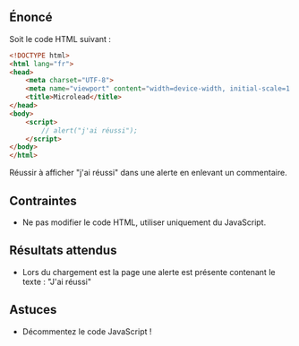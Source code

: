 ## Énoncé

Soit le code HTML suivant : 

```html
<!DOCTYPE html>
<html lang="fr">
<head>
    <meta charset="UTF-8">
    <meta name="viewport" content="width=device-width, initial-scale=1.0">
    <title>Microlead</title>
</head>
<body>
    <script>
        // alert("j'ai réussi");
    </script>
</body>
</html>
```

Réussir à afficher "j'ai réussi" dans une alerte en enlevant un commentaire.

## Contraintes

- Ne pas modifier le code HTML, utiliser uniquement du JavaScript.

## Résultats attendus

- Lors du chargement est la page une alerte est présente contenant le texte : "J'ai réussi"

## Astuces

- Décommentez le code JavaScript !